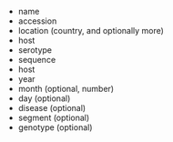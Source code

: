 * name
* accession 
* location (country, and optionally more)
* host
* serotype 
* sequence 
* host
* year 
* month (optional, number)
* day  (optional)
* disease (optional)
* segment  (optional)
* genotype  (optional)
